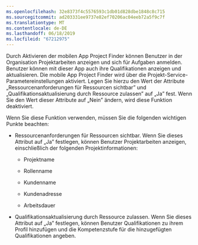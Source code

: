 ```yaml
---
ms.openlocfilehash: 32e8373f4c5576593c1db01d828dbe1848c8c715
ms.sourcegitcommit: ad203331ee9737e82ef70206ac04eeb72a5f9c7f
ms.translationtype: MT
ms.contentlocale: de-DE
ms.lasthandoff: 06/18/2019
ms.locfileid: "67212975"
---
```

Durch Aktivieren der mobilen App Project Finder können Benutzer in der Organisation Projektarbeiten anzeigen und sich für Aufgaben anmelden. Benutzer können mit dieser App auch ihre Qualifikationen anzeigen und aktualisieren. Die mobile App Project Finder wird über die Projekt-Service-Parametereinstellungen aktiviert. Legen Sie hierzu den Wert der Attribute „Ressourcenanforderungen für Ressourcen sichtbar” und „Qualifikationsaktualisierung durch Ressource zulassen” auf „Ja” fest. Wenn Sie den Wert dieser Attribute auf „Nein” ändern, wird diese Funktion deaktiviert.  
  
 Wenn Sie diese Funktion verwenden, müssen Sie die folgenden wichtigen Punkte beachten:  
  
-   Ressourcenanforderungen für Ressourcen sichtbar. Wenn Sie dieses Attribut auf „Ja” festlegen, können Benutzer Projektarbeiten anzeigen, einschließlich der folgenden Projektinformationen:  
  
    -   Projektname  
  
    -   Rollenname  
  
    -   Kundenname  
  
    -   Kundenadresse  
  
    -   Arbeitsdauer  
  
-   Qualifikationsaktualisierung durch Ressource zulassen. Wenn Sie dieses Attribut auf „Ja” festlegen, können Benutzer Qualifikationen zu ihrem Profil hinzufügen und die Kompetenzstufe für die hinzugefügten Qualifikationen angeben.